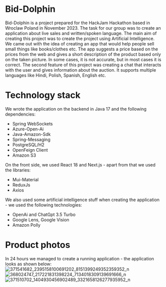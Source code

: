 # Bid-Dolphin
Bid-Dolphin is a project prepared for the HackJam Hackathon based in Wroclaw Poland in November 2023. The task for our group was to create an application about live sales and
written/spoken language. The main aim of creating this project was to create the project using Artificial Intelligence. We came out with the idea of creating an app that would help
people sell small things like books/clothes etc. The app suggests a price based on the prices from the web and gives a short description of the product based only on the taken picture. In some cases, it is not accurate, but in most cases it is correct. The second feature of this project was creating a chat that interacts with the user and gives information about the auction. It supports multiple languages like Hindi, Polish, Spanish, English etc.

# Technology stack
We wrote the application on the backend in Java 17 and the following dependencies:
- Spring WebSockets
- Azure-Open-Ai
- Java-Amazon-Sdk
- Spring-Messaging
- PostgreSQL/H2
- OpenFeign Client
- Amazon S3

On the front side, we used React 18 and Next.js - apart from that we used the libraries:
- Mui-Material
- ReduxJs
- Axios

We also used some artificial intelligence stuff when creating the application - we used the following technologies:
- OpenAi and ChatGpt 3.5 Turbo
- Google Lens, Google Vision
- Amazon Polly

# Product photos
In 24 hours we managed to create a running application - the application looks as shown below:
![371541682_2395158100691202_8151399249352359352_n](https://github.com/aidian3k/hackjam-project/assets/93425971/ee92b617-6a7f-45a8-9917-a19a0ebeca6c)
![368024747_217221831398224_7134018309139691666_n](https://github.com/aidian3k/hackjam-project/assets/93425971/f7c50d72-cbf5-4c23-b569-d607a5e9bf99)
![371510702_1404930456902489_3321658126277935952_n](https://github.com/aidian3k/hackjam-project/assets/93425971/0b29ce18-a59b-4386-b380-beb9d085b486)
